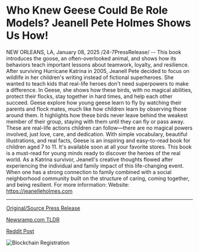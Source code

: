 # Who Knew Geese Could Be Role Models? Jeanell Pete Holmes Shows Us How!

NEW ORLEANS, LA, January 08, 2025 /24-7PressRelease/ -- This book introduces the goose, an often-overlooked animal, and shows how its behaviors teach important lessons about teamwork, loyalty, and resilience.  After surviving Hurricane Katrina in 2005, Jeanell Pete decided to focus on wildlife in her children's writing instead of fictional superheroes. She wanted to teach kids that real-life heroes don't need superpowers to make a difference. In Geese, she shows how these birds, with no magical abilities, protect their flocks, stay together in hard times, and help each other succeed.  Geese explore how young geese learn to fly by watching their parents and flock mates, much like how children learn by observing those around them. It highlights how these birds never leave behind the weakest member of their group, staying with them until they can fly or pass away. These are real-life actions children can follow—there are no magical powers involved, just love, care, and dedication.  With simple vocabulary, beautiful illustrations, and real facts, Geese is an inspiring and easy-to-read book for children aged 7 to 11. It's available soon at all your favorite stores. This book is a must-read for young minds ready to discover the heroes of the real world.  As a Katrina survivor, Jeanell's creative thoughts flowed after experiencing the individual and family impact of this life-changing event. When one has a strong connection to family combined with a social neighborhood community built on the structure of caring, coming together, and being resilient.  For more information:  Website: https://jeanelleholmes.com 

---

[Original/Source Press Release](https://www.24-7pressrelease.com/press-release/517655/who-knew-geese-could-be-role-models-jeanell-pete-holmes-shows-us-how)
                    

[Newsramp.com TLDR](https://newsramp.com/curated-news/new-children-s-book-geese-teaches-valuable-lessons-of-teamwork-and-resilience/b6658a54bbafac8e7ab5ad9c6a0b0d4e) 

 



[Reddit Post](https://www.reddit.com/r/BookNews/comments/1hwfbpv/new_childrens_book_geese_teaches_valuable_lessons/) 



![Blockchain Registration](https://cdn.newsramp.app/24-7PressRelease/qrcode/251/8/gulfA6pY.webp)